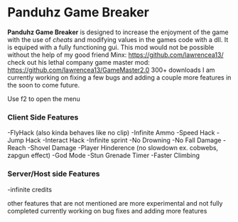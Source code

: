 # Panduhz Game Breaker


**Panduhz Game Breaker** is designed to increase the enjoyment of the game with the use of *cheats* and modifying values in the games code with a dll. It is equiped with a fully functioning gui. This mod would not be possible without the help of my good friend Minx: https://github.com/lawrencea13/ check out his lethal company game master mod: https://github.com/lawrencea13/GameMaster2.0
300+ downloads
I am currently working on fixing a few bugs and adding a couple more features in the soon to come future.

Use f2 to open the menu

### Client Side Features
-FlyHack (also kinda behaves like no clip)
-Infinite Ammo
-Speed Hack
-Jump Hack
-Interact Hack
-Infinite sprint
-No Drowning
-No Fall Damage
-Reach 
-Shovel Damage
-Player Hinderence (no slowdown ex. cobwebs, zapgun effect)
-God Mode
-Stun Grenade Timer
-Faster Climbing

### Server/Host side Features
-infinite credits

other features that are not mentioned are more experimental and not fully completed
currently working on bug fixes and adding more features
